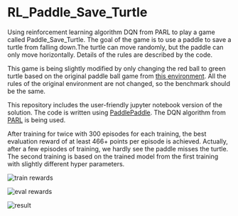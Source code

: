 # RL_Paddle_Save_Turtle
Using reinforcement learning algorithm DQN from PARL to play a game called Paddle_Save_Turtle.
The goal of the game is to use a paddle to save a turtle from falling down.The turtle can move randomly, but the paddle can only move horizontally.
Details of the rules are described by the code.

This game is being slightly modified by only changing the red ball to green turtle based on the original paddle ball game from [this environment](https://github.com/shivaverma/Orbit).
All the rules of the original environment are not changed, so the benchmark should be the same.


This repository includes the user-friendly jupyter notebook version of the solution.
The code is written using [PaddlePaddle](https://github.com/PaddlePaddle). The DQN algorithm from [PARL](https://github.com/PaddlePaddle/PARL) is being used. 

After training for twice with 300 episodes for each training, the best evaluation reward of at least 466+ points per episode is achieved. 
Actually, after a few episodes of training, we hardly see the paddle misses the turtle.
The second training is based on the trained model from the first training with slightly different hyper parameters. 

![train rewards](https://github.com/eepgxxy/RL_Paddle_Save_turtle/blob/master/train.png)

![eval rewards](https://github.com/eepgxxy/RL_Paddle_Save_turtle/blob/master/eval.png)

![result](https://github.com/eepgxxy/RL_Paddle_Save_turtle/blob/master/result.gif)

